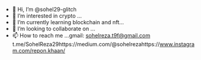 - 👋 Hi, I’m @sohel29-glitch
- 👀 I’m interested in crypto ...
- 🌱 I’m currently learning blockchain and nft...
- 💞️ I’m looking to collaborate on ...
- 📫 How to reach me ...gmail: sohelreza.t9f@gmail.com t.me/SohelReza29https://medium.com/@sohelrezahttps://www.instagram.com/repon.khaan/

<!---
sohel29-glitch/sohel29-glitch is a ✨ special ✨ repository because its `README.md` (this file) appears on your GitHub profile.
You can click the Preview link to take a look at your changes.
--->
